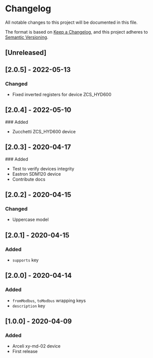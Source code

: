 # Changelog
All notable changes to this project will be documented in this file.


The format is based on [Keep a Changelog](https://keepachangelog.com/en/1.0.0/),
and this project adheres to [Semantic Versioning](https://semver.org/spec/v2.0.0.html).

## [Unreleased]

## [2.0.5] - 2022-05-13
### Changed
- Fixed inverted registers for device ZCS_HYD600 

## [2.0.4] - 2022-05-10
### Added
- Zucchetti ZCS_HYD600 device 

## [2.0.3] - 2020-04-17
### Added
- Test to verify devices integrity
- Eastron SDM120 device
- Contribute docs

## [2.0.2] - 2020-04-15
### Changed
- Uppercase model

## [2.0.1] - 2020-04-15
### Added
- `supports` key

## [2.0.0] - 2020-04-14
### Added
- `fromModbus`, `toModbus` wrapping keys
- `description` key

## [1.0.0] - 2020-04-09
### Added
- Arceli xy-md-02 device
- First release
